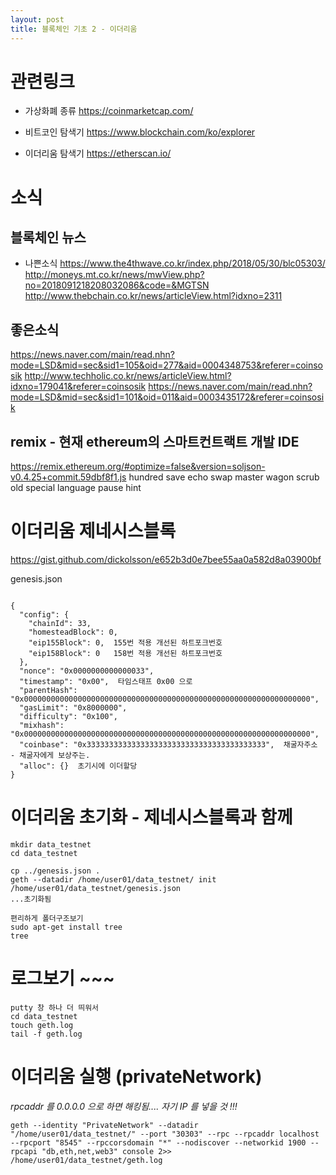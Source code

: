 ```yaml
---
layout: post
title: 블록체인 기초 2 - 이더리움
---
```


# 관련링크

* 가상화폐 종류
https://coinmarketcap.com/

* 비트코인 탐색기
https://www.blockchain.com/ko/explorer

* 이더리움 탐색기
https://etherscan.io/

# 소식

## 블록체인 뉴스
* 나쁜소식
https://www.the4thwave.co.kr/index.php/2018/05/30/blc05303/
http://moneys.mt.co.kr/news/mwView.php?no=2018091218208032086&code=&MGTSN
http://www.thebchain.co.kr/news/articleView.html?idxno=2311

## 좋은소식
https://news.naver.com/main/read.nhn?mode=LSD&mid=sec&sid1=105&oid=277&aid=0004348753&referer=coinsosik
http://www.techholic.co.kr/news/articleView.html?idxno=179041&referer=coinsosik
https://news.naver.com/main/read.nhn?mode=LSD&mid=sec&sid1=101&oid=011&aid=0003435172&referer=coinsosik

## remix - 현재  ethereum의 스마트컨트랙트 개발 IDE
https://remix.ethereum.org/#optimize=false&version=soljson-v0.4.25+commit.59dbf8f1.js
hundred save echo swap master wagon scrub old special language pause hint

# 이더리움 제네시스블록

https://gist.github.com/dickolsson/e652b3d0e7bee55aa0a582d8a03900bf

genesis.json
<pre><code>
{
  "config": {
    "chainId": 33,
    "homesteadBlock": 0,
    "eip155Block": 0,  155번 적용 개선된 하트포크번호
    "eip158Block": 0   158번 적용 개선된 하트포크번호 
  },
  "nonce": "0x0000000000000033", 
  "timestamp": "0x00",  타임스태프 0x00 으로
  "parentHash": "0x0000000000000000000000000000000000000000000000000000000000000000",
  "gasLimit": "0x8000000", 
  "difficulty": "0x100",
  "mixhash": "0x0000000000000000000000000000000000000000000000000000000000000000",
  "coinbase": "0x3333333333333333333333333333333333333333",  채굴자주소 - 채굴자에게 보상주는.
  "alloc": {}  초기시에 이더할당
}
</code></pre>


# 이더리움 초기화 - 제네시스블록과 함께
```
mkdir data_testnet
cd data_testnet

cp ../genesis.json .
geth --datadir /home/user01/data_testnet/ init /home/user01/data_testnet/genesis.json
...초기화됨

편리하게 폴더구조보기
sudo apt-get install tree
tree
```

# 로그보기 ~~~
```
putty 창 하나 더 띄워서
cd data_testnet
touch geth.log
tail -f geth.log
```

# 이더리움 실행 (privateNetwork)
_rpcaddr 를 0.0.0.0 으로 하면 해킹됨.... 자기 IP 를 넣을 것 !!!_
```
geth --identity "PrivateNetwork" --datadir "/home/user01/data_testnet/" --port "30303" --rpc --rpcaddr localhost --rpcport "8545" --rpccorsdomain "*" --nodiscover --networkid 1900 --rpcapi "db,eth,net,web3" console 2>> /home/user01/data_testnet/geth.log
```
